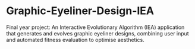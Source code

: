 # Graphic-Eyeliner-Design-IEA

Final year project: An Interactive Evolutionary Algorithm (IEA) application that generates and evolves graphic eyeliner designs, combining user input and automated fitness evaluation to optimise aesthetics.
